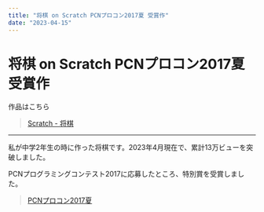 ```yaml
---
title: "将棋 on Scratch PCNプロコン2017夏 受賞作"
date: "2023-04-15"
---
```


# 将棋 on Scratch PCNプロコン2017夏 受賞作

作品はこちら

> [Scratch - 将棋](https://scratch.mit.edu/projects/170839753/)

---

私が中学2年生の時に作った将棋です。2023年4月現在で、累計13万ビューを突破しました。

PCNプログラミングコンテスト2017に応募したところ、特別賞を受賞しました。

> [PCNプロコン2017夏](https://pcn.club/contest/contest07.html)